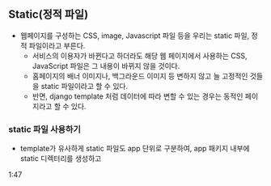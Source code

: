 ## Static(정적 파일)
- 웹페이지를 구성하는 CSS, image, Javascript 파일 등을 우리는 static 파일, 정적 파일이라고 부른다.
  - 서비스의 이용자가 바뀐다고 하더라도 해당 웹 페이지에서 사용하는 CSS, JavaScript 파일은 그 내용이 바뀌지 않을 것이다.
  - 홈페이지의 배너 이미지나, 백그라운드 이미지 등 변하지 않고 늘 고정적인 것들을 static 파일이라고 할 수 있다.
  - 반면, django template 처럼 데이터에 따라 변할 수 있는 경우는 동적인 페이지라고 할 수 있다.


### static 파일 사용하기
- template가 유사하게 static 파일도 app 단위로 구분하여, app 패키지 내부에 static 디렉터리를 생성하고 


1:47
